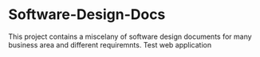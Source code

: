 # Software-Design-Docs 
This project contains a miscelany of software design documents for many business area and different requiremnts.
Test web application
